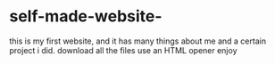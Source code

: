 # self-made-website-
this is my first website, and it has many things about me and a certain project i did.
download all the files
use an HTML opener
enjoy
